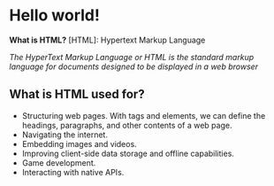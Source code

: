 # Hello world!

**What is HTML?**
 [HTML]: Hypertext Markup Language


*The HyperText Markup Language or HTML is the standard markup language for documents designed to be displayed in a web browser*

## What is HTML used for?
* Structuring web pages. With tags and elements, we can define the headings, paragraphs, and other contents of a web page.
* Navigating the internet.
* Embedding images and videos.
* Improving client-side data storage and offline capabilities.
* Game development.
* Interacting with native APIs.
